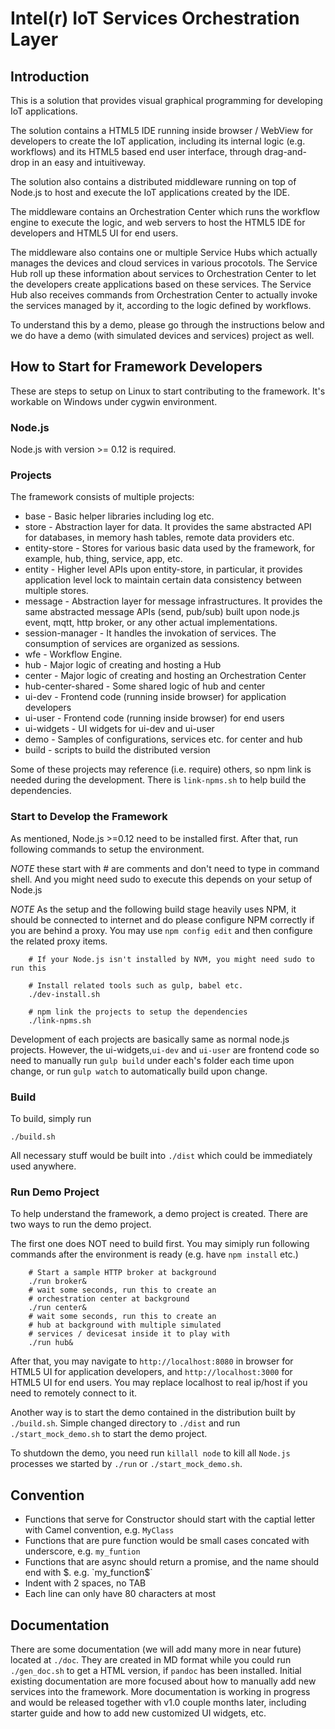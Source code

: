 Intel(r) IoT Services Orchestration Layer
====================================================
## Introduction

This is a solution that provides visual graphical programming for developing IoT applications.

The solution contains a HTML5 IDE running inside browser / WebView for developers to create the IoT application, including its internal logic (e.g. workflows) and its HTML5 based end user interface, through drag-and-drop in an easy and intuitiveway.

The solution also contains a distributed middleware running on top of Node.js to host and execute the IoT applications created by the IDE.

The middleware contains an Orchestration Center which runs the workflow engine to execute the logic, and web servers to host the HTML5 IDE for developers and HTML5 UI for end users. 

The middleware also contains one or multiple Service Hubs which actually manages the devices and cloud services in various procotols. The Service Hub roll up these information about services to Orchestration Center to let the developers create applications based on these services. The Service Hub also receives commands from Orchestration Center to actually invoke the services managed by it, according to the logic defined by workflows.

To understand this by a demo, please go through the instructions below and we do have a demo (with simulated devices and services) project as well.

## How to Start for Framework Developers

These are steps to setup on Linux to start contributing to the framework. It's workable on Windows under cygwin environment.

### Node.js

Node.js with version >= 0.12 is required.

### Projects

The framework consists of multiple projects:

* base - Basic helper libraries including log etc.
* store - Abstraction layer for data. It provides the same abstracted API for databases, in memory hash tables, remote data providers etc.
* entity-store - Stores for various basic data used by the framework, for example, hub, thing, service, app, etc.
* entity - Higher level APIs upon entity-store, in particular, it provides application level lock to maintain certain data consistency between multiple stores.
* message - Abstraction layer for message infrastructures. It provides the same abstracted message APIs (send, pub/sub) built upon node.js event, mqtt, http broker, or any other actual implementations.
* session-manager - It handles the invokation of services. The consumption of services are organized as sessions.
* wfe - Workflow Engine. 
* hub - Major logic of creating and hosting a Hub
* center - Major logic of creating and hosting an Orchestration Center
* hub-center-shared - Some shared logic of hub and center
* ui-dev - Frontend code (running inside browser) for application developers
* ui-user - Frontend code (running inside browser) for end users
* ui-widgets - UI widgets for ui-dev and ui-user
* demo - Samples of configurations, services etc. for center and hub
* build - scripts to build the distributed version

Some of these projects may reference (i.e. require) others, so npm link is needed during the development. There is `link-npms.sh` to help build the dependencies.

### Start to Develop the Framework

As mentioned, Node.js >=0.12 need to be installed first. After that, run following commands to setup the environment. 

*NOTE* these start with # are comments and don't need to type in command shell. And you might need sudo to execute this depends on your setup of Node.js

*NOTE* As the setup and the following build stage heavily uses NPM, it should be connected to internet and do please configure NPM correctly if you are behind a proxy. You may use `npm config edit` and then configure the related proxy items.

```shell
    # If your Node.js isn't installed by NVM, you might need sudo to run this

    # Install related tools such as gulp, babel etc.
    ./dev-install.sh

    # npm link the projects to setup the dependencies
    ./link-npms.sh
```

Development of each projects are basically same as normal node.js projects. However, the ui-widgets,`ui-dev` and `ui-user` are frontend code so need to manually run `gulp build` under each's folder each time upon change, or run `gulp watch` to automatically build upon change.


### Build

To build, simply run

    ./build.sh

All necessary stuff would be built into `./dist` which could be immediately used anywhere.

### Run Demo Project

To help understand the framework, a demo project is created. There are two ways to run the demo project. 

The first one does NOT need to build first. You may simiply run following commands after the environment is ready (e.g. have `npm install` etc.)

```shell
    # Start a sample HTTP broker at background
    ./run broker&
    # wait some seconds, run this to create an 
    # orchestration center at background
    ./run center&
    # wait some seconds, run this to create an 
    # hub at background with multiple simulated 
    # services / devicesat inside it to play with
    ./run hub&
```

After that, you may navigate to `http://localhost:8080` in browser for HTML5 UI for application developers, and `http://localhost:3000` for HTML5 UI for end users. You may replace localhost to real ip/host if you need to remotely connect to it.

Another way is to start the demo contained in the distribution built by `./build.sh`. Simple changed directory to `./dist` and run `./start_mock_demo.sh` to start the demo project.

To shutdown the demo, you need run `killall node` to kill all `Node.js` processes we started by `./run` or `./start_mock_demo.sh`.

## Convention

* Functions that serve for Constructor should start with the captial letter with Camel convention, e.g. `MyClass`
* Functions that are pure function would be small cases concated with underscore, e.g. `my_funtion`
* Functions that are async should return a promise, and the name should end with $. e.g. `my_function$`
* Indent with 2 spaces, no TAB
* Each line can only have 80 characters at most

## Documentation

There are some documentation (we will add many more in near future) located at `./doc`. They are created in MD format while you could run `./gen_doc.sh` to get a HTML version, if `pandoc` has been installed. Initial existing documentation are more focused about how to manually add new services into the framework. More documentation is working in progress and would be released together with v1.0 couple months later, including starter guide and how to add new customized UI widgets,
etc.
